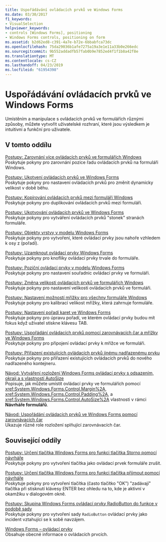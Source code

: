 ```yaml
---
title: Uspořádávání ovládacích prvků ve Windows Forms
ms.date: 03/30/2017
f1_keywords:
- VisualSelection
helpviewer_keywords:
- controls [Windows Forms], positioning
- Windows Forms controls, positioning on form
ms.assetid: b2d62ed8-c391-4a7e-b72e-6bbabfca73dc
ms.openlocfilehash: 75da29036b1afe7275a19a3e1e11a33b0e266edc
ms.sourcegitcommit: 9b552addadfb57fab0b9e7852ed4f1f1b8a42f8e
ms.translationtype: MT
ms.contentlocale: cs-CZ
ms.lasthandoff: 04/23/2019
ms.locfileid: "61954398"
---
```

# <a name="arranging-controls-on-windows-forms"></a>Uspořádávání ovládacích prvků ve Windows Forms
Umístěním a manipulace s ovládacích prvků ve formulářích různými způsoby, můžete vytvořit uživatelské rozhraní, které jsou výsledkem je intuitivní a funkční pro uživatele.  
  
## <a name="in-this-section"></a>V tomto oddílu  
 [Postupy: Zarovnání více ovládacích prvků ve formulářích Windows](how-to-align-multiple-controls-on-windows-forms.md)  
 Poskytuje pokyny pro zarovnání pozice řadu ovládacích prvků na formuláři Windows.  
  
 [Postupy: Ukotvení ovládacích prvků ve Windows Forms](how-to-anchor-controls-on-windows-forms.md)  
 Poskytuje pokyny pro nastavení ovládacích prvků pro změnit dynamicky velikost v době běhu.  
  
 [Postupy: Kopírování ovládacích prvků mezi formuláři Windows](how-to-copy-controls-between-windows-forms.md)  
 Poskytuje pokyny pro duplikování ovládacích prvků mezi formuláři.  
  
 [Postupy: Ukotvování ovládacích prvků ve Windows Forms](how-to-dock-controls-on-windows-forms.md)  
 Poskytuje pokyny pro vytváření ovládacích prvků "stonek" stranách formuláře.  
  
 [Postupy: Objekty vrstvy v modelu Windows Forms](how-to-layer-objects-on-windows-forms.md)  
 Poskytuje pokyny pro vytvoření, které ovládací prvky jsou nahoře vzhledem k osy z (pořadí).  
  
 [Postupy: Uzamknout ovládací prvky Windows Forms](how-to-lock-controls-to-windows-forms.md)  
 Poskytuje pokyny pro knoflíky ovládací prvky trvale do formuláře.  
  
 [Postupy: Poziční ovládací prvky v modelu Windows Forms](how-to-position-controls-on-windows-forms.md)  
 Poskytuje pokyny pro nastavení souřadnic ovládací prvky ve formuláři.  
  
 [Postupy: Změna velikosti ovládacích prvků ve formulářích Windows](how-to-resize-controls-on-windows-forms.md)  
 Poskytuje pokyny pro nastavení velikosti ovládacích prvků ve formuláři.  
  
 [Postupy: Nastavení možností mřížky pro všechny formuláře Windows](how-to-set-grid-options-for-all-windows-forms.md)  
 Poskytuje pokyny pro kalibrací velikost mřížky, která zahrnuje formuláře.  
  
 [Postupy: Nastavení pořadí karet ve Windows Forms](how-to-set-the-tab-order-on-windows-forms.md)  
 Poskytuje pokyny pro úpravu pořadí, ve kterém ovládací prvky budou mít fokus když uživatel stiskne klávesu TAB.  
  
 [Postupy: Uspořádání ovládacích prvků pomocí zarovnávacích čar a mřížky ve Windows Forms](how-to-arrange-controls-with-snaplines-and-the-grid-in-windows-forms.md)  
 Poskytuje pokyny pro připojení ovládací prvky k mřížce ve formuláři.  
  
 [Postupy: Přiřazení existujících ovládacích prvků jinému nadřazenému prvku](how-to-reassign-existing-controls-to-a-different-parent.md)  
 Poskytuje pokyny pro přiřazení existujících ovládacích prvků do nového nadřazeného kontejneru.  
  
 [Návod: Vytváření rozložení Windows Forms ovládací prvky s odsazením, okraji a s vlastností AutoSize](windows-forms-controls-padding-autosize.md)  
 Popisuje, jak můžete umístit ovládací prvky ve formulářích pomocí <xref:System.Windows.Forms.Control.Margin%2A>, <xref:System.Windows.Forms.Control.Padding%2A>, a <xref:System.Windows.Forms.Control.AutoSize%2A> vlastnosti v rámci **Návrháře formulářů**.  
  
 [Návod: Uspořádání ovládacích prvků ve Windows Forms pomocí zarovnávacích čar](walkthrough-arranging-controls-on-windows-forms-using-snaplines.md)  
 Ukazuje různé role rozložení splňující zarovnávacích čar.  
  
## <a name="related-sections"></a>Související oddíly  
 [Postupy: Určení tlačítka Windows Forms pro funkci tlačítka Storno pomocí návrháře](designate-a-wf-button-as-the-cancel-button-using-the-designer.md)  
 Poskytuje pokyny pro vytvoření tlačítka jako ovládací prvek formuláře zrušit.  
  
 [Postupy: Určení tlačítka Windows Forms pro funkci tlačítka přijmout pomocí návrháře](designate-a-wf-button-as-the-accept-button-using-the-designer.md)  
 Poskytuje pokyny pro vytvoření tlačítka (často tlačítko "OK") "zadávají" tlačítka při stisknutí klávesy ENTER bez ohledu na to, kde je aktivní v okamžiku v dialogovém okně.  
  
 [Postupy: Skupina Windows Forms ovládací prvky RadioButton do funkce v podobě sady](how-to-group-windows-forms-radiobutton-controls-to-function-as-a-set.md)  
 Poskytuje pokyny pro vytvoření sady `RadioButton` ovládací prvky jako incident vztahující se k sobě navzájem.  
  
 [Windows Forms – ovládací prvky](index.md)  
 Obsahuje obecné informace o ovládacích prvcích.
